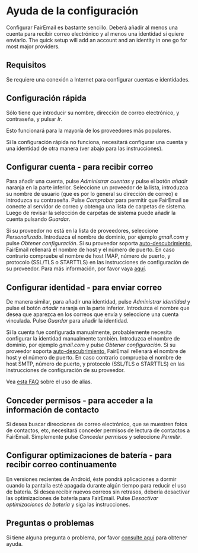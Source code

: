 # Ayuda de la configuración

Configurar FairEmail es bastante sencillo. Deberá añadir al menos una cuenta para recibir correo electrónico y al menos una identidad si quiere enviarlo. The quick setup will add an account and an identity in one go for most major providers.

## Requisitos

Se requiere una conexión a Internet para configurar cuentas e identidades.

## Configuración rápida

Sólo tiene que introducir su nombre, dirección de correo electrónico, y contraseña, y pulsar *Ir*.

Esto funcionará para la mayoría de los proveedores más populares.

Si la configuración rápida no funciona, necesitará configurar una cuenta y una identidad de otra manera (ver abajo para las instrucciones).

## Configurar cuenta - para recibir correo

Para añadir una cuenta, pulse *Administrar cuentas* y pulse el botón *añadir* naranja en la parte inferior. Seleccione un proveedor de la lista, introduzca su nombre de usuario (que es por lo general su dirección de correo) e introduzca su contraseña. Pulse *Comprobar* para permitir que FairEmail se conecte al servidor de correo y obtenga una lista de carpetas de sistema. Luego de revisar la selección de carpetas de sistema puede añadir la cuenta pulsando *Guardar*.

Si su proveedor no está en la lista de proveedores, seleccione *Personalizado*. Introduzca el nombre de dominio, por ejemplo *gmail.com* y pulse *Obtener configuración*. Si su proveedor soporta [auto-descubrimiento](https://tools.ietf.org/html/rfc6186), FairEmail rellenará el nombre de host y el número de puerto. En caso contrario compruebe el nombre de host IMAP, número de puerto, y protocolo (SSL/TLS o STARTTLS) en las instrucciones de configuración de su proveedor. Para más información, por favor vaya [aquí](https://github.com/M66B/FairEmail/blob/master/FAQ.md#authorizing-accounts).

## Configurar identidad - para enviar correo

De manera similar, para añadir una identidad, pulse *Administrar identidad* y pulse el botón *añadir* naranja en la parte inferior. Introduzca el nombre que desea que aparezca en los correos que envía y seleccione una cuenta vinculada. Pulse *Guardar* para añadir la identidad.

Si la cuenta fue configurada manualmente, probablemente necesita configurar la identidad manualmente también. Introduzca el nombre de dominio, por ejemplo *gmail.com* y pulse *Obtener configuración*. Si su proveedor soporta [auto-descubrimiento](https://tools.ietf.org/html/rfc6186), FairEmail rellenará el nombre de host y el número de puerto. En caso contrario comprueba el nombre de host SMTP, número de puerto, y protocolo (SSL/TLS o STARTTLS) en las instrucciones de configuración de su proveedor.

Vea [esta FAQ](https://github.com/M66B/FairEmail/blob/master/FAQ.md#FAQ9) sobre el uso de alias.

## Conceder permisos - para acceder a la información de contacto

Si desea buscar direcciones de correo electrónico, que se muestren fotos de contactos, etc, necesitará conceder permisos de lectura de contactos a FairEmail. Simplemente pulse *Conceder permisos* y seleccione *Permitir*.

## Configurar optimizaciones de batería - para recibir correo continuamente

En versiones recientes de Android, éste pondrá aplicaciones a dormir cuando la pantalla esté apagada durante algún tiempo para reducir el uso de batería. Si desea recibir nuevos correos sin retrasos, debería desactivar las optimizaciones de batería para FairEmail. Pulse *Desactivar optimizaciones de batería* y siga las instrucciones.

## Preguntas o problemas

Si tiene alguna pregunta o problema, por favor [consulte aquí](https://github.com/M66B/FairEmail/blob/master/FAQ.md) para obtener ayuda.